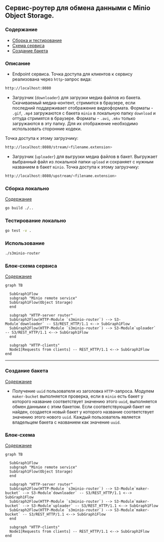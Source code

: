 ## Сервис-роутер для обмена данными с Minio Object Storage.


### Содержание
- [Сборка и тестирование](https://github.com/blablatov/s3minio-router#сборка-локально)
- [Схема сервиса](https://github.com/blablatov/s3minio-router#блок-схема-сервиса)
- [Создание бакета](https://github.com/blablatov/s3minio-router#создание-бакета)


### Описание
* Endpoint сервиса.
Точка доступа для клиентов к сервису реализована через `http`-запрос вида:
```sh
http://localhost:8080
```

* Загрузчик (`downloader`) для загрузки медиа файлов из бакета.
Скачиваемый медиа-контент, стримится в браузере, если последний поддерживает отображение видеоформата.
Форматы - `.gif`, `.mp4` загружаются с бакета `minio` в локальную папку `download` и оттуда стримятся в браузере. Форматы - `.avi`, `.mkv` только загружаются в эту папку. Для их отображение необходимо использовать сторонние кодеки.

Точка доступа к этому загрузчику:
```sh
http://localhost:8080/stream/<filename.extension>
```
* Загрузчик (`uploader`) для выгрузки медиа файлов в бакет.
Выгружает выбранный файл из локальной папки `upload` и сохраняет с нужным названием в бакет `minio`.
Точка доступа к этому загрузчику:
```sh
http://localhost:8080/upstream/<filename.extension>
```

### Сборка локально
[Содержание](https://github.com/blablatov/s3minio-router#содержание)

```sh
go build ./..
```

### Тестирование локально
```sh
go test -v .
```

### Использование
```sh
./s3minio-router
```


### Блок-схема сервиса
[Содержание](https://github.com/blablatov/s3minio-router#содержание)


```mermaid
graph TB

  SubGraph1Flow
  subgraph "Minio remote service"
  SubGraph1Flow(Object Storage)
  end

  subgraph "HTTP-server router"
  SubGraph2Flow(HTTP-Module `s3minio-router`) --> S3-Module`downloader` -- S3/REST_HTTP/1.1 <--> SubGraph1Flow
  SubGraph2Flow(HTTP-Module `s3minio-router`) --> S3-Module`uploader` -- S3/REST_HTTP/1.1 <--> SubGraph1Flow
  end

  subgraph "HTTP-clients"
  Node1[Requests from clients] -- REST_HTTP/1.1 <--> SubGraph2Flow
end
```

---

### Создание бакета
[Содержание](https://github.com/blablatov/s3minio-router#содержание)

* Получение `uuid` пользователя из заголовка `HTTP`-запроса.
Модулем `maker-bucket` выполняется проверка, если в `minio` есть бакет у которого название соответствует значению этого `uuid`, выполняется обмен данными с этим бакетом.
Если соответствующий бакет не найден, создается новый бакет у которого название соответствует значению этого нового `uuid`.
Каждый пользователь является владельцем бакета с названием как значение `uuid`.

### Блок-схема
[Содержание](https://github.com/blablatov/s3minio-router#содержание)

```mermaid
graph TB

  SubGraph1Flow
  subgraph "Minio remote service"
  SubGraph1Flow(Object Storage)
  end

  subgraph "HTTP-server router"
  SubGraph2Flow(HTTP-Module `s3minio-router`) --> S3-Module`maker-bucket` --> S3-Module`downloader` -- S3/REST_HTTP/1.1 <--> SubGraph1Flow
  SubGraph2Flow(HTTP-Module `s3minio-router`) --> S3-Module`maker-bucket` --> S3-Module`uploader` -- S3/REST_HTTP/1.1 <--> SubGraph1Flow
  SubGraph2Flow(HTTP-Module `s3minio-router`) --> S3-Module`maker-bucket` -- S3/REST_HTTP/1.1 <--> SubGraph1Flow
  end

  subgraph "HTTP-clients"
  Node1[Requests from clients] -- REST_HTTP/1.1 <--> SubGraph2Flow
end
```
